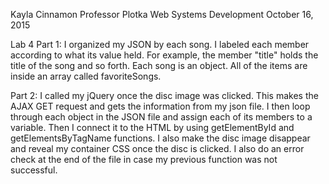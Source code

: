 Kayla Cinnamon
Professor Plotka
Web Systems Development
October 16, 2015

Lab 4
Part 1:
	I organized my JSON by each song. I labeled each member according to what its value held. For example, the member "title" holds the title of the song and so forth. Each song is an object. All of the items are inside an array called favoriteSongs.

Part 2:
	I called my jQuery once the disc image was clicked. This makes the AJAX GET request and gets the information from my json file. I then loop through each object in the JSON file and assign each of its members to a variable. Then I connect it to the HTML by using getElementById and getElementsByTagName functions. I also make the disc image disappear and reveal my container CSS once the disc is clicked. I also do an error check at the end of the file in case my previous function was not successful.